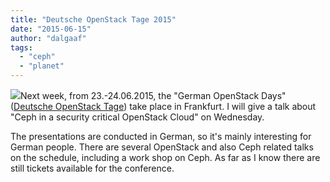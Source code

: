 ```yaml
---
title: "Deutsche OpenStack Tage 2015"
date: "2015-06-15"
author: "dalgaaf"
tags: 
  - "ceph"
  - "planet"
---
```


  

[![](images/dost-logo-h40.png)](https://openstack-tage.de/static/openstacktag/gfx/dost-logo-h40.png)Next week, from 23.-24.06.2015, the "German OpenStack Days" ([Deutsche OpenStack Tage](https://openstack-tage.de/)) take place in Frankfurt. I will give a talk about "Ceph in a security critical OpenStack Cloud" on Wednesday. 

  

The presentations are conducted in German, so it's mainly interesting for German people. There are several OpenStack and also Ceph related talks on the schedule, including a work shop on Ceph. As far as I know there are still tickets available for the conference.
